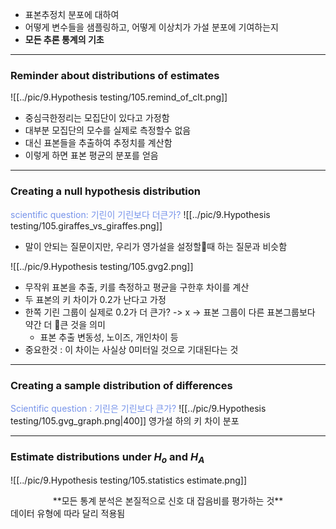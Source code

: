 - 표본추정치 분포에 대하여
- 어떻게 변수들을 샘플링하고,  어떻게 이상치가 가설 분포에 기여하는지
- **모든 추론 통계의 기초**

---
### Reminder about distributions of estimates
![[../pic/9.Hypothesis testing/105.remind_of_clt.png]]
- 중심극한정리는 모집단이 있다고 가정함
- 대부분 모집단의 모수를 실제로 측정할수  없음
- 대신 표본들을 추출하여 추정치를 계산함
- 이렇게 하면 표본 평균의 분포를 얻음

---
### Creating a null hypothesis distribution

<span style="color:rgb(118, 147, 234)">scientific question: 기린이 기린보다 더큰가?</span> 
![[../pic/9.Hypothesis testing/105.giraffes_vs_giraffes.png]]
- 말이 안되는 질문이지만, 우리가 영가설을 설정할때 하는 질문과 비슷함

![[../pic/9.Hypothesis testing/105.gvg2.png]]


- 무작위 표본을 추출, 키를 측정하고 평균을 구한후 차이를 계산
- 두 표본의 키 차이가 0.2가 난다고 가정
- 한쪽 기린 그룹이 실제로 0.2가 더 큰가? -> x -> 표본 그룹이 다른 표본그룹보다 약간 더 큰 것을 의미
	- 표본 추출 변동성, 노이즈, 개인차이 등
- 중요한것 : 이 차이는 사실상 0미터일 것으로 기대된다는 것

---
### Creating a sample distribution of differences

<span style="color:rgb(118, 147, 234)">Scientific question : 기린은 기린보다 큰가?</span> 
![[../pic/9.Hypothesis testing/105.gvg_graph.png|400]]
영가설 하의 키 차이 분포

---
### Estimate distributions under $H_o$ and $H_A$
![[../pic/9.Hypothesis testing/105.statistics estimate.png]]
<center>**모든 통계 분석은 본질적으로 신호 대 잡음비를 평가하는 것**</center>
데이터 유형에 따라 달리 적용됨
